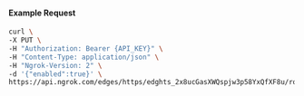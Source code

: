 <!-- Code generated for API Clients. DO NOT EDIT. -->

#### Example Request

```bash
curl \
-X PUT \
-H "Authorization: Bearer {API_KEY}" \
-H "Content-Type: application/json" \
-H "Ngrok-Version: 2" \
-d '{"enabled":true}' \
https://api.ngrok.com/edges/https/edghts_2x8ucGasXWQspjw3p58YxQfXF8u/routes/edghtsrt_2x8ucIanW5VoIJoYRWwzXlqEaVW/websocket_tcp_converter
```
